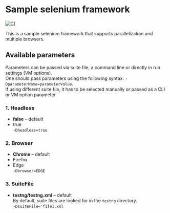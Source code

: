 # Sample selenium framework

[![CI](https://github.com/hetacz/HowToSelenium/actions/workflows/gradle.yml/badge.svg)](https://github.com/hetacz/HowToSelenium/actions/workflows/gradle.yml)

This is a sample selenium framework that supports parallelization and multiple browsers.

## Available parameters

Parameters can be passed via suite file, a command line or directly in run settings (VM options).  
One should pass parameters using the following syntax: `-DparameterName=parameterValue`.  
If using different suite file, it has to be selected manually or passed as a CLI or VM option parameter.

### 1. Headless

- **false** – default
- true  
  `-Dheadless=true`

### 2. Browser

- **Chrome** – default
- Firefox
- Edge  
  `-Dbrowser=EDGE`

### 3. SuiteFile

- **testng/testng.xml** – default  
  By default, suite files are looked for in the `testng` directory.  
  `-DsuiteFile='file1.xml`
